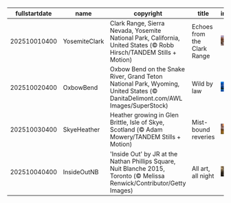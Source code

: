 |fullstartdate|name|copyright|title|image|
|--|--|--|--|--|
202510010400|YosemiteClark|Clark Range, Sierra Nevada, Yosemite National Park, California, United States (© Robb Hirsch/TANDEM Stills + Motion)|Echoes from the Clark Range|![](/en-CA/2025/10/202510010400YosemiteClark.jpg)|
202510020400|OxbowBend|Oxbow Bend on the Snake River, Grand Teton National Park, Wyoming, United States (© DanitaDelimont.com/AWL Images/SuperStock)|Wild by law|![](/en-CA/2025/10/202510020400OxbowBend.jpg)|
202510030400|SkyeHeather|Heather growing in Glen Brittle, Isle of Skye, Scotland (© Adam Mowery/TANDEM Stills + Motion)|Mist-bound reveries|![](/en-CA/2025/10/202510030400SkyeHeather.jpg)|
202510040400|InsideOutNB|'Inside Out' by JR at the Nathan Phillips Square, Nuit Blanche 2015, Toronto (© Melissa Renwick/Contributor/Getty Images)|All art, all night|![](/en-CA/2025/10/202510040400InsideOutNB.jpg)|
